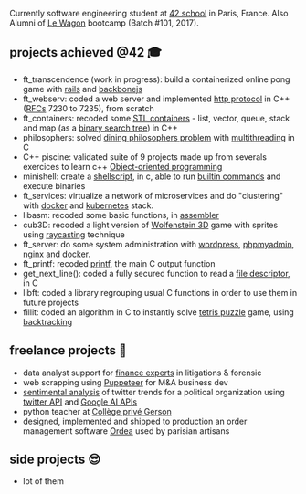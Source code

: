 Currently software engineering student at [42 school](https://github.com/42Paris) in Paris, France.
Also Alumni of [Le Wagon](https://github.com/lewagon) bootcamp (Batch #101, 2017).

## projects achieved @42 🎓
- ft_transcendence (work in progress): build a containerized online pong game with [rails](https://rubyonrails.org/) and [backbonejs](https://backbonejs.org/)
- ft_webserv: coded a web server and implemented [http protocol](https://fr.wikipedia.org/wiki/Hypertext_Transfer_Protocol) in C++ ([RFCs](https://en.wikipedia.org/wiki/List_of_RFCs) 7230 to 7235), from scratch
- ft_containers: recoded some [STL containers](https://en.cppreference.com/w/cpp/container) - list, vector, queue, stack and map (as a [binary search tree](https://fr.wikipedia.org/wiki/Arbre_binaire_de_recherche)) in C++
- philosophers: solved [dining philosophers problem](https://en.wikipedia.org/wiki/Dining_philosophers_problem) with [multithreading](https://en.wikipedia.org/wiki/Multithreading_(computer_architecture)) in C
- C++ piscine: validated suite of 9 projects made up from severals exercices to learn c++ [Object-oriented programming](https://en.wikipedia.org/wiki/Object-oriented_programming)
- minishell: create a [shellscript](https://en.wikipedia.org/wiki/Shell_script), in c, able to run [builtin commands](https://en.wikipedia.org/wiki/Shell_builtin#:~:text=In%20computing%2C%20a%20shell%20builtin,is%20no%20program%20loading%20overhead.) and execute binaries
- ft_services: virtualize a network of microservices and do "clustering" with [docker](https://www.docker.com/) and [kubernetes](https://kubernetes.io/) stack.
- libasm: recoded some basic functions, in [assembler](https://en.wikipedia.org/wiki/Assembly_language)
- cub3D: recoded a light version of [Wolfenstein 3D](https://en.wikipedia.org/wiki/Wolfenstein_3D) game with sprites using [raycasting](https://en.wikipedia.org/wiki/Ray_casting) technique
- ft_server: do some system administration with [wordpress](wordpress), [phpmyadmin](https://www.phpmyadmin.net/), [nginx](https://en.wikipedia.org/wiki/Nginx) and [docker](https://www.docker.com/).
- ft_printf: recoded [printf](https://en.wikipedia.org/wiki/Printf_format_string), the main C output function
- get_next_line(): coded a fully secured function to read a [file descriptor](https://en.wikipedia.org/wiki/File_descriptor), in C
- libft: coded a library regrouping usual C functions in order to use them in future projects
- fillit: coded an algorithm in C to instantly solve [tetris puzzle](https://fr.wikipedia.org/wiki/Tetris) game, using [backtracking](https://en.wikipedia.org/wiki/Backtracking)

## freelance projects 💸
- data analyst support for [finance experts](https://www.aeque-p.com/) in litigations & forensic 
- web scrapping using [Puppeteer](https://developers.google.com/web/tools/puppeteer) for M&A business dev
- [sentimental analysis](https://en.wikipedia.org/wiki/Sentiment_analysis) of twitter trends for a political organization using [twitter API](https://developer.twitter.com/en/docs) and [Google AI APIs](https://cloud.google.com/natural-language)
- python teacher at [Collège privé Gerson](https://www.gerson-paris.com/)
- designed, implemented and shipped to production an order management software [Ordea](https://www.ordea.co/) used by parisian artisans

## side projects 😎
- lot of them
